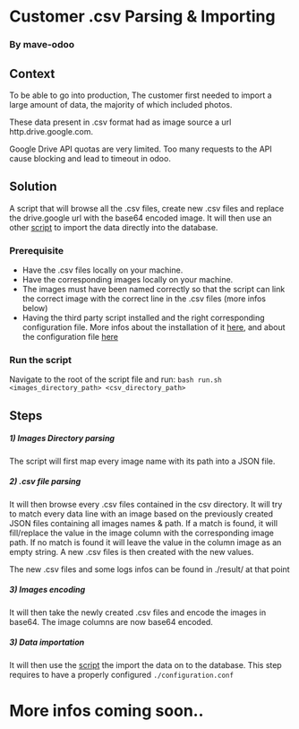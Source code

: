# Customer .csv Parsing & Importing
### By mave-odoo

## Context
To be able to go into production, The customer first needed to import a large amount of data, the majority of which included photos.

These data present in .csv format had as image source a url http.drive.google.com.

Google Drive API quotas are very limited. Too many requests to the API cause blocking and lead to timeout in odoo.

## Solution
A script that will browse all the .csv files, create new .csv files and replace the drive.google url with the base64 encoded image. It will then use an other [script](https://github.com/tfrancoi/odoo_csv_import) to import the data directly into the database.

### Prerequisite
- Have the .csv files locally on your machine.
- Have the corresponding images locally on your machine.
- The images must have been named correctly so that the script can link the correct image with the correct line in the .csv files (more infos below)
- Having the third party script installed and the right corresponding configuration file. More infos about the installation of it [here](https://github.com/tfrancoi/odoo_csv_import), and about the configuration file [here](https://github.com/tfrancoi/odoo_csv_import)

### Run the script
Navigate to the root of the script file and run:
`bash run.sh <images_directory_path> <csv_directory_path>`

## Steps

#####   1) Images Directory parsing
The script will first map every image name with its path into a JSON file.

#####   2) .csv file parsing
It will then browse every .csv files contained in the csv directory.
It will try to match every data line with an image based on the previously created JSON files containing all images names & path.
If a match is found, it will fill/replace the value in the image column with the corresponding image path.
If no match is found it will leave the value in the column image as an empty string.
A new .csv files is then created with the new values.

The new .csv files and some logs infos can be found in ./result/ at that point

#####    3) Images encoding
It will then take the newly created .csv files and encode the images in base64.
The image columns are now base64 encoded.

#####    3) Data importation
It will then use the [script](https://github.com/tfrancoi/odoo_csv_import) the import the data on to the database.
This step requires to have a properly configured `./configuration.conf`

# More infos coming soon..






